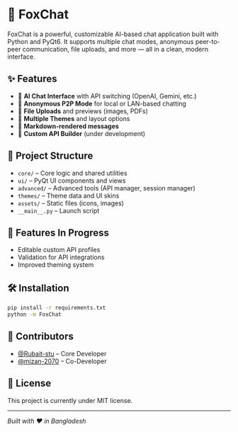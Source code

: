 
# 🦊 FoxChat

FoxChat is a powerful, customizable AI-based chat application built with Python and PyQt6. It supports multiple chat modes, anonymous peer-to-peer communication, file uploads, and more — all in a clean, modern interface.

## ✨ Features

- 🔹 **AI Chat Interface** with API switching (OpenAI, Gemini, etc.)
- 🔹 **Anonymous P2P Mode** for local or LAN-based chatting
- 🔹 **File Uploads** and previews (images, PDFs)
- 🔹 **Multiple Themes** and layout options
- 🔹 **Markdown-rendered messages**
- 🔹 **Custom API Builder** (under development)

## 📂 Project Structure

- `core/` – Core logic and shared utilities
- `ui/` – PyQt UI components and views
- `advanced/` – Advanced tools (API manager, session manager)
- `themes/` – Theme data and UI skins
- `assets/` – Static files (icons, images)
- `__main__.py` – Launch script

## 🚧 Features In Progress

- Editable custom API profiles
- Validation for API integrations
- Improved theming system

## 🛠 Installation

```bash
pip install -r requirements.txt
python -m FoxChat
```

## 👥 Contributors

- [@Rubait-stu](https://github.com/Rubait-stu) – Core Developer  
- [@mizan-2070](https://github.com/mizan-2070) – Co-Developer

## 📜 License

This project is currently under MIT license.

---
*Built with ❤️ in Bangladesh*
